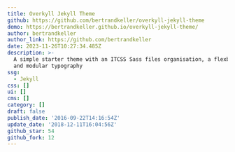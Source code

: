 ```yaml
---
title: Overkyll Jekyll Theme
github: https://github.com/bertrandkeller/overkyll-jekyll-theme
demo: https://bertrandkeller.github.io/overkyll-jekyll-theme/
author: bertrandkeller
author_link: https://github.com/bertrandkeller
date: 2023-11-26T10:27:34.485Z
description: >-
  A simple starter theme with an ITCSS Sass files organisation, a flexbox grid
  and modular typography
ssg:
  - Jekyll
css: []
ui: []
cms: []
category: []
draft: false
publish_date: '2016-09-22T14:16:54Z'
update_date: '2018-12-11T16:04:56Z'
github_star: 54
github_fork: 12
---
```

